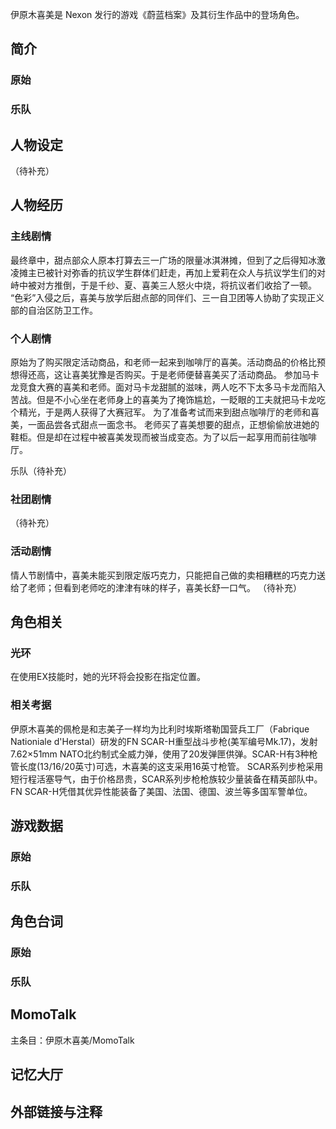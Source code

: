 伊原木喜美是 Nexon 发行的游戏《蔚蓝档案》及其衍生作品中的登场角色。

## 简介

### 原始

### 乐队

## 人物设定
（待补充）

## 人物经历

### 主线剧情
最终章中，甜点部众人原本打算去三一广场的限量冰淇淋摊，但到了之后得知冰激凌摊主已被针对弥香的抗议学生群体们赶走，再加上爱莉在众人与抗议学生们的对峙中被对方推倒，于是千纱、夏、喜美三人怒火中烧，将抗议者们收拾了一顿。
“色彩”入侵之后，喜美与放学后甜点部的同伴们、三一自卫团等人协助了实现正义部的自治区防卫工作。

### 个人剧情
原始为了购买限定活动商品，和老师一起来到咖啡厅的喜美。活动商品的价格比预想得还高，这让喜美犹豫是否购买。于是老师便替喜美买了活动商品。
参加马卡龙竞食大赛的喜美和老师。面对马卡龙甜腻的滋味，两人吃不下太多马卡龙而陷入苦战。但是不小心坐在老师身上的喜美为了掩饰尴尬，一眨眼的工夫就把马卡龙吃个精光，于是两人获得了大赛冠军。
为了准备考试而来到甜点咖啡厅的老师和喜美，一面品尝各式甜点一面念书。
老师买了喜美想要的甜点，正想偷偷放进她的鞋柜。但是却在过程中被喜美发现而被当成变态。为了以后一起享用而前往咖啡厅。

乐队（待补充）

### 社团剧情
（待补充）

### 活动剧情
情人节剧情中，喜美未能买到限定版巧克力，只能把自己做的卖相糟糕的巧克力送给了老师；但看到老师吃的津津有味的样子，喜美长舒一口气。
（待补充）

## 角色相关

### 光环
在使用EX技能时，她的光环将会投影在指定位置。

### 相关考据

伊原木喜美的佩枪是和志美子一样均为比利时埃斯塔勒国营兵工厂（Fabrique Nationiale d'Herstal）研发的FN SCAR-H重型战斗步枪(美军编号Mk.17)，发射7.62×51mm NATO北约制式全威力弹，使用了20发弹匣供弹。SCAR-H有3种枪管长度(13/16/20英寸)可选，木喜美的这支采用16英寸枪管。
SCAR系列步枪采用短行程活塞导气，由于价格昂贵，SCAR系列步枪枪族较少量装备在精英部队中。FN SCAR-H凭借其优异性能装备了美国、法国、德国、波兰等多国军警单位。

## 游戏数据

### 原始

### 乐队

## 角色台词

### 原始

### 乐队

## MomoTalk
主条目：伊原木喜美/MomoTalk

## 记忆大厅

		

## 外部链接与注释